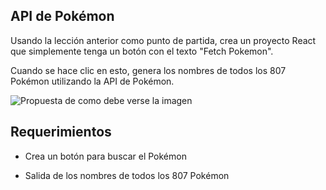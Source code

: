 ## API de Pokémon

Usando la lección anterior como punto de partida, crea un proyecto React que simplemente tenga un botón con el texto "Fetch Pokemon".

Cuando se hace clic en esto, genera los nombres de todos los 807 Pokémon utilizando la API de Pokémon.

![Propuesta de como debe verse la imagen](https://s3.amazonaws.com/General_V88/boomyeah2015/codingdojo/curriculum/content/chapter/Pokemon.png)

## Requerimientos

-   Crea un botón para buscar el Pokémon

-   Salida de los nombres de todos los 807 Pokémon
